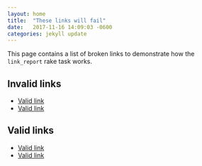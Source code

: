 ```yaml
---
layout: home
title:  "These links will fail"
date:   2017-11-16 14:09:03 -0600
categories: jekyll update
---
```


This page contains a list of broken links to demonstrate how the `link_report` rake task works.

## Invalid links
-   [Valid link](https://github.com/jeff-matthes/validate-links)
-   [Valid link](https://github.com/jeff-matthes/validate-links)

## Valid links
-   [Valid link](https://github.com/jeff-matthews/validate-links)
-   [Valid link](https://github.com/jeff-matthews/validate-links)
